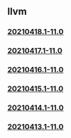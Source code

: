 ## llvm

### [20210418.1-11.0](20210418.1-11.0/index.html)
### [20210417.1-11.0](20210417.1-11.0/index.html)
### [20210416.1-11.0](20210416.1-11.0/index.html)
### [20210415.1-11.0](20210415.1-11.0/index.html)
### [20210414.1-11.0](20210414.1-11.0/index.html)
### [20210413.1-11.0](20210413.1-11.0/index.html)

